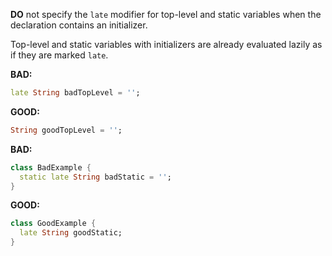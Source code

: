 
**DO** not specify the `late` modifier for top-level and static variables
when the declaration contains an initializer. 

Top-level and static variables with initializers are already evaluated lazily
as if they are marked `late`.

**BAD:**
```dart
late String badTopLevel = '';
```

**GOOD:**
```dart
String goodTopLevel = '';
```

**BAD:**
```dart
class BadExample {
  static late String badStatic = '';
}
```

**GOOD:**
```dart
class GoodExample {
  late String goodStatic;
}
```
